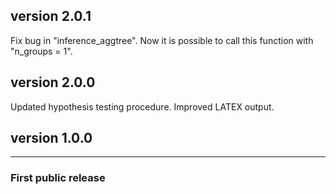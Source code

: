 ## version 2.0.1
Fix bug in "inference_aggtree". Now it is possible to call this function with "n_groups = 1".

## version 2.0.0
Updated hypothesis testing procedure. Improved LATEX output.

## version 1.0.0

---

### First public release


